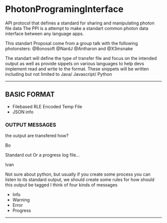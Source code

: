 # PhotonProgramingInterface

API protocol that defines a standard for sharing and manipulating photon file data
The PPI is a attempt to make a standart common photon data interface between any language apps.

This standart Proposal come from a group talk with the following photonsters: @Bonosoft @NardJ @Antharon and @X3msnake

The standart will define the type of transfer file and focus on the intended output as well as provide sippets on various languages to help devs implement read and write to the format. These snippets will be written including but not limited to Java/ Javascript/ Python

----
## BASIC FORMAT

- Filebased RLE Encoded Temp File
- JSON info

### OUTPUT MESSAGES

the output are transfered how?

Bo

Standard out
Or a progress log file...

Ivan

Not sure about python, but usually if you create some process you can listen to its standard output, we should create some rules for how should this output be tagged
I think of four kinds of messages

- Info
- Warning
- Error
- Progress
 
----
